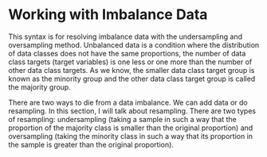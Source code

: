 # Working with Imbalance Data 
This syntax is for resolving imbalance data with the undersampling and oversampling method.
Unbalanced data is a condition where the distribution of data classes does not have the same proportions, the number of data class targets (target variables) is one less or one more than the number of other data class targets.
As we know, the smaller data class target group is known as the minority group and the other data class target group is called the majority group.

There are two ways to die from a data imbalance. We can add data or do resampling. In this section, I will talk about resampling. There are two types of resampling: undersampling (taking a sample in such a way that the proportion of the majority class is smaller than the original proportion) and oversampling (taking the minority class in such a way that its proportion in the sample is greater than the original proportion).
